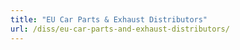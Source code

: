 ```yaml
---
title: "EU Car Parts & Exhaust Distributors"
url: /diss/eu-car-parts-and-exhaust-distributors/
---
```

